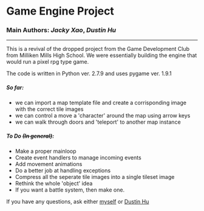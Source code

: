 # **Game Engine Project**
### Main Authors: _Jacky Xao_, *Dustin Hu*
------
This is a revival of the dropped project from the Game Development Club from Milliken Mills High School.
We were essentially building the engine that would run a pixel rpg type game. 

The code is written in Python ver. 2.7.9 and uses pygame ver. 1.9.1
##### So far:
- we can import a map template file and create a corrisponding image with the correct tile images
- we can control a move a 'character' around the map using arrow keys
- we can walk through doors and 'teleport' to another map instance

##### To Do ~~(In general)~~:
- Make a proper mainloop
- Create event handlers to manage incoming events
- Add movement animations
- Do a better job at handling exceptions
- Compress all the seperate tile images into a single tileset image
- Rethink the whole 'object' idea
- If you want a battle system, then make one.

If you have any questions, ask either  [myself](https://github.com/jackyxao) or [Dustin Hu](https://github.com/Tenteki)
